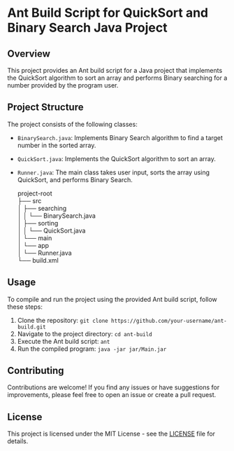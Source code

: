 # Ant Build Script for QuickSort and Binary Search Java Project

## Overview
This project provides an Ant build script for a Java project that implements the QuickSort algorithm to sort an array and performs Binary searching for a number provided by the program user.

## Project Structure
The project consists of the following classes:
- `BinarySearch.java`: Implements Binary Search algorithm to find a target number in the sorted array.
- `QuickSort.java`: Implements the QuickSort algorithm to sort an array.
- `Runner.java`: The main class takes user input, sorts the array using QuickSort, and performs Binary Search.
  
  project-root<br>
├── src<br>
│   ├── searching<br>
│   │   └── BinarySearch.java<br>
│   ├── sorting<br>
│   │   └── QuickSort.java<br>
│   └── main<br>
│       └── app<br>
│           └── Runner.java<br>
└── build.xml<br>

## Usage
To compile and run the project using the provided Ant build script, follow these steps:
1. Clone the repository: `git clone https://github.com/your-username/ant-build.git`
2. Navigate to the project directory: `cd ant-build`
3. Execute the Ant build script: `ant`
4. Run the compiled program: `java -jar jar/Main.jar`

## Contributing
Contributions are welcome! If you find any issues or have suggestions for improvements, please feel free to open an issue or create a pull request.

## License
This project is licensed under the MIT License - see the [LICENSE](LICENSE) file for details.
